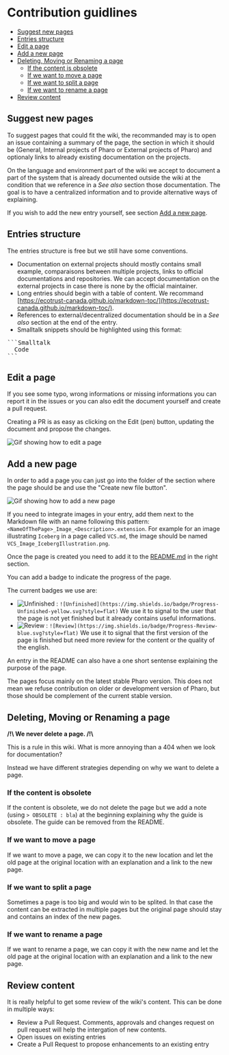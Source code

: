 # Contribution guidlines

  * [Suggest new pages](#suggest-new-pages)
  * [Entries structure](#entries-structure)
  * [Edit a page](#edit-a-page)
  * [Add a new page](#add-a-new-page)
  * [Deleting, Moving or Renaming a page](#deleting-moving-or-renaming-a-page)
    + [If the content is obsolete](#if-the-content-is-obsolete)
    + [If we want to move a page](#if-we-want-to-move-a-page)
    + [If we want to split a page](#if-we-want-to-split-a-page)
    + [If we want to rename a page](#if-we-want-to-rename-a-page)
  * [Review content](#review-content)

## Suggest new pages

To suggest pages that could fit the wiki, the recommanded may is to open an issue containing a summary of the page, the section in which it should be (General, Internal projects of Pharo or External projects of Pharo) and optionaly links to already existing documentation on the projects.

On the language and environment part of the wiki we accept to document a part of the system that is already documented outside the wiki at the condition that we reference in a *See also* section those documentation. The goal is to have a centralized information and to provide alternative ways of explaining.

If you wish to add the new entry yourself, see section [Add a new page](#add-a-new-page).

## Entries structure

The entries structure is free but we still have some conventions. 

* Documentation on external projects should mostly contains small example, comparaisons between multiple projects, links to official documentations and repositories. We can accept documentation on the external projects in case there is none by the official maintainer.
* Long entries should begin with a table of content. We recommand [https://ecotrust-canada.github.io/markdown-toc/](https://ecotrust-canada.github.io/markdown-toc/).
* References to external/decentralized documentation should be in a *See also* section at the end of the entry.
* Smalltalk snippets should be highlighted using this format:


<pre>```Smalltalk
  Code
```</pre>

## Edit a page

If you see some typo, wrong informations or missing informations you can report it in the issues or you can also edit the document yourself and create a pull request.

Creating a PR is as easy as clicking on the Edit (pen) button, updating the document and propose the changes.

![Gif showing how to edit a page](Resources/EditPage.gif)

## Add a new page

In order to add a page you can just go into the folder of the section where the page should be and use the "Create new file button".

![Gif showing how to add a new page](Resources/CreatePage.gif)

If you need to integrate images in your entry, add them next to the Markdown file with an name following this pattern: `<NameOfThePage>_Image_<Description>.extension`. For example for an image illustrating `Iceberg` in a page called `VCS.md`, the image should be named `VCS_Image_IcebergIllustration.png`.

Once the page is created you need to add it to the [README.md](README.md) in the right section.

You can add a badge to indicate the progress of the page. 

The current badges we use are:
- ![Unfinished](https://img.shields.io/badge/Progress-Unfinished-yellow.svg?style=flat) : `![Unfinished](https://img.shields.io/badge/Progress-Unfinished-yellow.svg?style=flat)`  We use it to signal to the user that the page is not yet finished but it already contains useful informations.
- ![Review](https://img.shields.io/badge/Progress-Review-blue.svg?style=flat) : `![Review](https://img.shields.io/badge/Progress-Review-blue.svg?style=flat)` We use it to signal that the first version of the page is finished but need more review for the content or the quality of the english. 

An entry in the README can also have a one short sentense explaining the purpose of the page.

The pages focus mainly on the latest stable Pharo version. This does not mean we refuse contribution on older or development version of Pharo, but those should be complement of the current stable version.

## Deleting, Moving or Renaming a page

**/!\\ We never delete a page. /!\\**

This is a rule in this wiki. What is more annoying than a 404 when we look for documentation?

Instead we have different strategies depending on why we want to delete a page.

### If the content is obsolete

If the content is obsolete, we do not delete the page but we add a note (using `> OBSOLETE : bla`) at the beginning explaining why the guide is obsolete. The guide can be removed from the README. 

### If we want to move a page

If we want to move a page, we can copy it to the new location and let the old page at the original location with an explanation and a link to the new page.

### If we want to split a page

Sometimes a page is too big and would win to be splited. In that case the content can be extracted in multiple pages but the original page should stay and contains an index of the new pages.

### If we want to rename a page

If we want to rename a page, we can copy it with the new name and let the old page at the original location with an explanation and a link to the new page.

## Review content

It is really helpful to get some review of the wiki's content. This can be done in multiple ways:
- Review a Pull Request. Comments, approvals and changes request on pull request will help the intergation of new contents.
- Open issues on existing entries
- Create a Pull Request to propose enhancements to an existing entry
